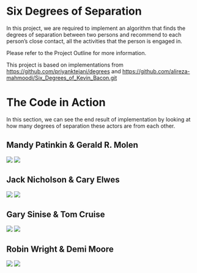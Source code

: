 # Six Degrees of Separation

In this project, we are required to implement an algorithm that finds the degrees of separation between two persons and recommend to each person’s close contact, all the activities that the person is engaged in.

Please refer to the Project Outline for more information.

This project is based on implementations from https://github.com/priyanktejani/degrees and https://github.com/alireza-mahmoodi/Six_Degrees_of_Kevin_Bacon.git

# The Code in Action

In this section, we can see the end result of implementation by looking at how many degrees of separation these actors are from each other.

## Mandy Patinkin & Gerald R. Molen


![](preview/mandy_gerald.gif)
![](preview/mandy_gerald.png)

## Jack Nicholson & Cary Elwes

![](preview/jack_cary.gif)
![](preview/jack_cary.png)

## Gary Sinise & Tom Cruise

![](preview/gary_tom.gif)
![](preview/gary_tom.png)

## Robin Wright & Demi Moore

![](preview/robin_demi.gif)
![](preview/robin_demi.png)
